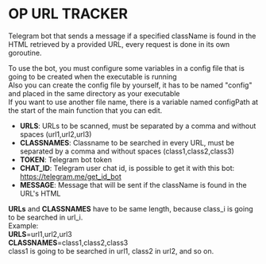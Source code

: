 # OP URL TRACKER

Telegram bot that sends a message if a specified className is found in the HTML retrieved by a provided URL, every request is done in its own goroutine.


To use the bot, you must configure some variables in a config file that is going to be created when the executable is running  
Also you can create the config file by yourself, it has to be named "config" and placed in the same directory as your executable  
If you want to use another file name, there is a variable named configPath at the start of the main function that you can edit.

- **URLS**: URLs to be scanned, must be separated by a comma and without spaces (url1,url2,url3)
- **CLASSNAMES**: Classname to be searched in every URL, must be separated by a comma and without spaces (class1,class2,class3)
- **TOKEN**: Telegram bot token
- **CHAT_ID**: Telegram user chat id, is possible to get it with this bot: https://telegram.me/get_id_bot
- **MESSAGE**: Message that will be sent if the className is found in the URL's HTML  

**URLs** and **CLASSNAMES** have to be same length, because class_i is going to be searched in url_i.  
Example:  
**URLS**=url1,url2,url3  
**CLASSNAMES**=class1,class2,class3  
class1 is going to be searched in url1, class2 in url2, and so on.